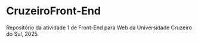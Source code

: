 # CruzeiroFront-End
Repositório da atividade 1 de Front-End para Web da Universidade Cruzeiro do Sul, 2025.
